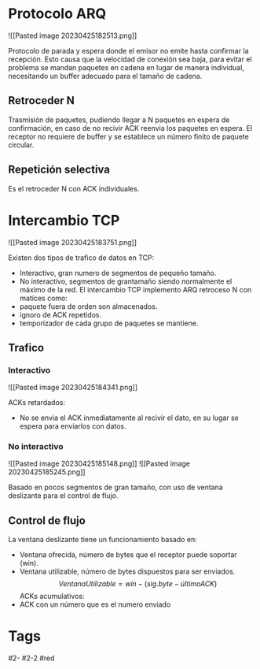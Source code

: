 # Protocolo ARQ

![[Pasted image 20230425182513.png]]

Protocolo de parada y espera donde el emisor no emite hasta confirmar la recepción. Esto causa que la velocidad de conexión sea baja, para evitar el problema se mandan paquetes en cadena en lugar de manera individual, necesitando un buffer adecuado para el tamaño de cadena.
## Retroceder N
Trasmisión de paquetes, pudiendo llegar a N paquetes en espera de confirmación, en caso de no recivir ACK reenvia los paquetes en espera. El receptor no requiere de buffer y se establece un número finito de paquete circular.
## Repetición selectiva
Es el retroceder N con ACK individuales.
# Intercambio TCP

![[Pasted image 20230425183751.png]]

Existen dos tipos de trafico de datos en TCP:
- Interactivo, gran numero de segmentos de pequeño tamaño.
- No interactivo, segmentos de grantamaño siendo normalmente el máximo de la red.
El intercambio TCP implemento ARQ retroceso N con matices como:
- paquete fuera de orden son almacenados.
- ignoro de ACK repetidos.
- temporizador de cada grupo de paquetes se mantiene.
## Trafico
### Interactivo

![[Pasted image 20230425184341.png]]

ACKs retardados:
- No se envia el ACK inmediatamente al recivir el dato, en su lugar se espera para enviarlos con datos.
### No interactivo

![[Pasted image 20230425185148.png]]
![[Pasted image 20230425185245.png]]

Basado en pocos segmentos de gran tamaño, con uso de ventana deslizante para el control de flujo.
## Control de flujo
La ventana deslizante tiene un funcionamiento basado en:
- Ventana ofrecida, número de bytes que el receptor puede soportar (win).
- Ventana utilizable, número de bytes dispuestos para ser enviados.
$$Ventana Utilizable = win-(sig.byte-últimoACK)$$
ACKs acumulativos:
- ACK con un número que es el numero enviado 
# Tags
#2- 
#2-2 
#red 